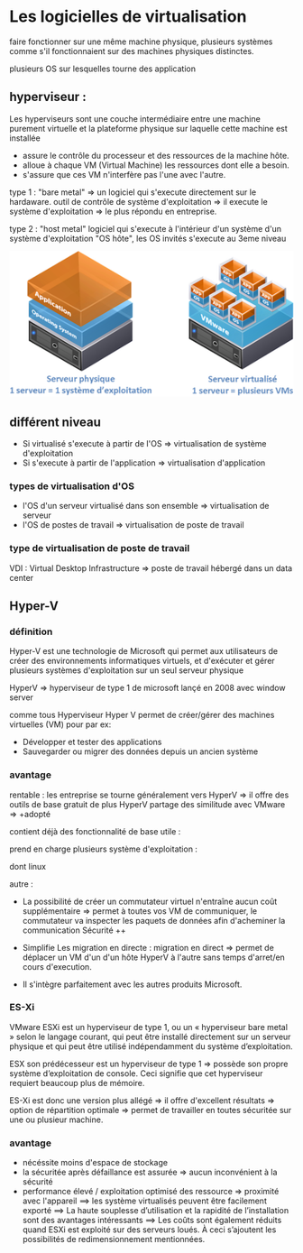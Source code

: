 # Les logicielles de virtualisation

faire fonctionner sur une même machine physique, plusieurs systèmes comme s'il fonctionnaient sur des machines physiques distinctes.

plusieurs OS sur lesquelles tourne des application

## hyperviseur : 

Les hyperviseurs sont une couche intermédiaire entre une machine purement virtuelle et la plateforme physique sur laquelle cette machine est installée

* assure le contrôle du processeur et des ressources de la machine hôte.
* alloue à chaque VM (Virtual Machine) les ressources dont elle a besoin.
* s'assure que ces VM n'interfère pas l'une avec l'autre.

type 1 : "bare metal" => un logiciel qui s'execute directement sur le hardaware. outil de contrôle de système d'exploitation => il execute le système d'exploitation => le plus répondu en entreprise.

type 2 : "host metal" logiciel qui s'execute à l'intérieur d'un système d'un système d'exploitation "OS hôte", les OS invités s'execute au 3eme niveau

![alt text](image.png)

## différent niveau 

* Si virtualisé s'execute à partir de l'OS => virtualisation de système d'exploitation 
* Si s'execute à partir de l'application => virtualisation d'application

### types de virtualisation d'OS

* l'OS d'un serveur virtualisé dans son ensemble
=> virtualisation de serveur
* l'OS de postes de travail
=> virtualisation de poste de travail

### type de virtualisation de poste de travail

VDI : Virtual Desktop Infrastructure
=> poste de travail hébergé dans un data center


## Hyper-V

### définition

Hyper-V est une technologie de Microsoft qui permet aux utilisateurs de créer des environnements informatiques virtuels, et d'exécuter et gérer plusieurs systèmes d'exploitation sur un seul serveur physique

HyperV => hyperviseur de type 1 de microsoft lançé en 2008 avec window server

comme tous Hyperviseur Hyper V permet de créer/gérer des machines virtuelles (VM) pour par ex:
 
* Développer et tester des applications
* Sauvegarder ou migrer des données depuis un ancien système 

### avantage 

rentable : les entreprise se tourne généralement vers HyperV => il offre des outils de base gratuit
de plus HyperV partage des similitude avec VMware => +adopté

contient déjà des fonctionnalité de base utile :

prend en charge plusieurs système d'exploitation : 

dont linux


autre :

* La possibilité de créer un commutateur virtuel n'entraîne aucun coût supplémentaire
=> permet à toutes vos VM de communiquer, le commutateur va inspecter les paquets de données afin d'acheminer la communication
Sécurité ++

* Simplifie Les migration en directe : 
migration en direct => permet de déplacer un VM d'un d'un hôte HyperV à l'autre sans temps d'arret/en cours d'execution.

* Il s'intègre parfaitement avec les autres produits Microsoft. 

### ES-Xi

VMware ESXi est un hyperviseur de type 1, ou un « hyperviseur bare metal » selon le langage courant, qui peut être installé directement sur un serveur physique et qui peut être utilisé indépendamment du système d’exploitation.

ESX son prédécesseur est un hyperviseur de type 1 => possède son propre système d’exploitation de console. Ceci signifie que cet hyperviseur requiert beaucoup plus de mémoire.

ES-Xi est donc une version plus allégé
=> il offre d'excellent résultats
=> option de répartition optimale
=> permet de travailler en toutes sécuritée sur une ou plusieur machine.

### avantage

* nécéssite moins d'espace de stockage
* la sécuritée après défaillance est assurée
=> aucun inconvénient à la sécurité
* performance élevé / exploitation optimisé des ressource => proximité avec l'appareil
==> les système virtualisés peuvent être facilement exporté
==> La haute souplesse d’utilisation et la rapidité de l’installation sont des avantages intéressants
==> Les coûts sont également réduits quand ESXi est exploité sur des serveurs loués. À ceci s’ajoutent les possibilités de redimensionnement mentionnées.
